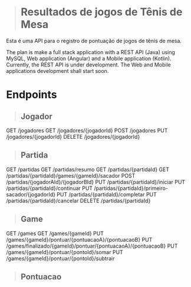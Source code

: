 > # Resultados de jogos de Tênis de Mesa

Esta é uma API para o registro de pontuação de jogos de tênis de mesa.

The plan is make a full stack application with a REST API (Java) using MySQL, Web application (Angular) and a Mobile application (Kotlin). Currently, the REST API is under development. The Web and Mobile applications development shall start soon.
# Endpoints
>## Jogador
GET /jogadores
GET /jogadores/{jogadorId}
POST /jogadores
PUT /jogadores/{jogadorId}
DELETE /jogadores/{jogadorId}
>## Partida
GET /partidas
GET /partidas/resumo
GET /partidas/{partidaId}
GET /partidas/{partidaId}/games/{gameId}/sacador
POST /partidas/{jogadorAId}/{jogadorBId}
PUT /partidas/{partidaId}/iniciar
PUT /partidas/{partidaId}/continuar
PUT /partidas/{partidaId}/primeiro-sacador/{jogadorId}
PUT /partidas/{partidaId}/completar
PUT /partidas/{partidaId}/cancelar
DELETE /partidas/{partidaId}
>## Game
GET /games
GET /games/{gameId}
PUT /games/{gameId}/pontuar/{pontuacaoA}/{pontuacaoB}
PUT /games/finalizado/{gameId}/pontuar/{pontuacaoA}/{pontuacaoB}
PUT /games/{gameId}/pontuar/{pontoId}/somar
PUT /games/{gameId}/pontuar/{pontoId}/subtrair
>## Pontuacao